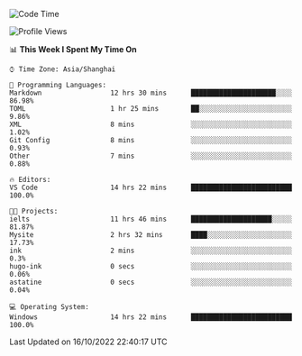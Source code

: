 <!--START_SECTION:waka-->
![Code Time](http://img.shields.io/badge/Code%20Time-224%20hrs%2012%20mins-blue)

![Profile Views](http://img.shields.io/badge/Profile%20Views-2-blue)

📊 **This Week I Spent My Time On** 

```text
⌚︎ Time Zone: Asia/Shanghai

💬 Programming Languages: 
Markdown                 12 hrs 30 mins      █████████████████████░░░░   86.98% 
TOML                     1 hr 25 mins        ██░░░░░░░░░░░░░░░░░░░░░░░   9.86% 
XML                      8 mins              ░░░░░░░░░░░░░░░░░░░░░░░░░   1.02% 
Git Config               8 mins              ░░░░░░░░░░░░░░░░░░░░░░░░░   0.93% 
Other                    7 mins              ░░░░░░░░░░░░░░░░░░░░░░░░░   0.88%

🔥 Editors: 
VS Code                  14 hrs 22 mins      █████████████████████████   100.0%

🐱‍💻 Projects: 
ielts                    11 hrs 46 mins      ████████████████████░░░░░   81.87% 
Mysite                   2 hrs 32 mins       ████░░░░░░░░░░░░░░░░░░░░░   17.73% 
ink                      2 mins              ░░░░░░░░░░░░░░░░░░░░░░░░░   0.3% 
hugo-ink                 0 secs              ░░░░░░░░░░░░░░░░░░░░░░░░░   0.06% 
astatine                 0 secs              ░░░░░░░░░░░░░░░░░░░░░░░░░   0.04%

💻 Operating System: 
Windows                  14 hrs 22 mins      █████████████████████████   100.0%

```


 Last Updated on 16/10/2022 22:40:17 UTC
<!--END_SECTION:waka-->